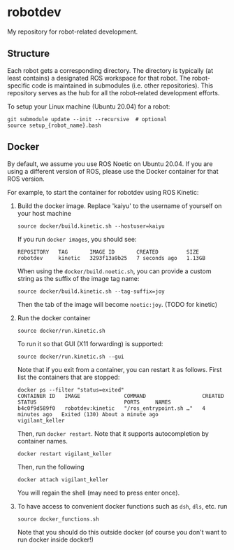 # robotdev

My repository for robot-related development.


## Structure

Each robot gets a corresponding directory.  The directory is typically (at least contains)
a designated ROS workspace for that robot. The robot-specific code is maintained in
submodules (i.e. other repositories). This repository serves as the
hub for all the robot-related development efforts.

To setup your Linux machine (Ubuntu 20.04) for a robot:
```
git submodule update --init --recursive  # optional
source setup_{robot_name}.bash
```


## Docker
By default, we assume you use ROS Noetic on Ubuntu 20.04.
If you are using a different version of ROS, please use
the Docker container for that ROS version.

For example, to start the container for robotdev using ROS Kinetic:

1. Build the docker image. Replace 'kaiyu' to the username of yourself on your host machine
   ```
   source docker/build.kinetic.sh --hostuser=kaiyu
   ```

   If you run `docker images`, you should see:
     ```
     REPOSITORY   TAG       IMAGE ID       CREATED         SIZE
     robotdev     kinetic   3293f13a9b25   7 seconds ago   1.13GB
     ```

   When using the `docker/build.noetic.sh`, you can provide a custom string as the suffix of the image tag name:
   ```
   source docker/build.kinetic.sh --tag-suffix=joy
   ```
   Then the tab of the image will become `noetic:joy`. (TODO for kinetic)

2. Run the docker container
   ```
   source docker/run.kinetic.sh
   ```
   To run it so that GUI (X11 forwarding) is supported:
   ```
   source docker/run.kinetic.sh --gui
   ```

   Note that if you exit from a container, you can restart it as follows.
   First list the containers that are stopped:
   ```
   docker ps --filter "status=exited"
   CONTAINER ID   IMAGE              COMMAND                  CREATED         STATUS                            PORTS     NAMES
   b4c0f9d589f0   robotdev:kinetic   "/ros_entrypoint.sh …"   4 minutes ago   Exited (130) About a minute ago             vigilant_keller
   ```
   Then, run `docker restart`. Note that it supports autocompletion by container names.
   ```
   docker restart vigilant_keller
   ```
   Then, run the following
   ```
   docker attach vigilant_keller
   ```
   You will regain the shell (may need to press enter once).

3. To have access to convenient docker functions such as `dsh`, `dls`, etc. run
   ```
   source docker_functions.sh
   ```
   Note that you should do this outside docker (of course you don't want to run docker inside docker!)
